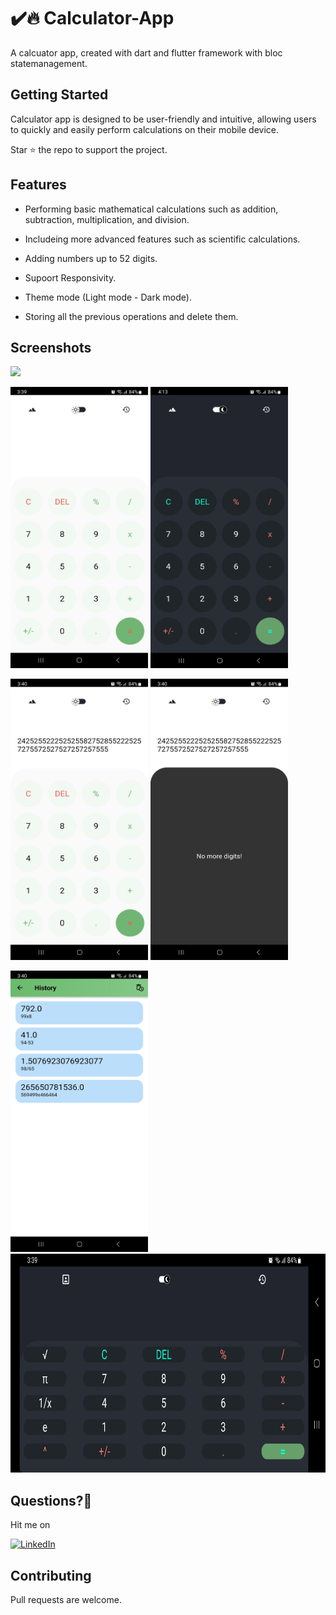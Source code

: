 # ✔️🔥 Calculator-App

A calcuator app, created with dart and flutter framework with bloc statemanagement.

## Getting Started

Calculator app is designed to be user-friendly and intuitive, allowing users to quickly and easily perform calculations on their mobile device.

Star ⭐ the repo to support the project.

## Features

- Performing basic mathematical calculations such as addition, subtraction, multiplication, and division. 

- Includeing more advanced features such as scientific calculations.

- Adding numbers up to 52 digits.

- Supoort Responsivity.

- Theme mode (Light mode - Dark mode).

- Storing all the previous operations and delete them.

## Screenshots

<img src = "assets/depositphotos_311476502-stock-illustration-white-line-calculator-icon-isolated.png" height = "450" >

<p float="left">
  <img src="screenshots/Screenshot_20230313_033911.jpg" width="220" height = "450"/>
  <img src="screenshots/Screenshot_20230313_041356.jpg" width="220" height = "450"/> 
</p>

<p float="left">
  <img src="screenshots/Screenshot_20230313_034032.jpg" width="220" height = "450"/>
  <img src="screenshots/Screenshot_20230313_034035.jpg" width="220" height = "450"/> 
</p>

<p float="left">
  <img src="screenshots/Screenshot_20230313_034007.jpg" width="220" height = "450"/>
  <img src="screenshots/Screenshot_20230313_033927.jpg" width="600" height = "350"/> 
</p>

## Questions?🤔

Hit me on

[![LinkedIn](https://user-images.githubusercontent.com/35039342/55471530-94b34280-5627-11e9-8c0e-6fe86a8406d6.png)](https://www.linkedin.com/in/bassam-jawish/)

## Contributing

Pull requests are welcome.
